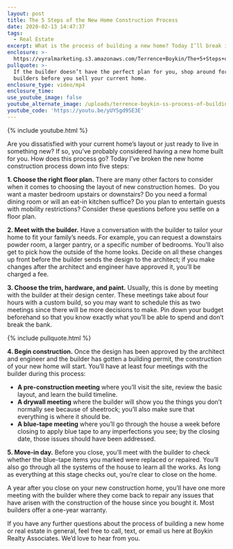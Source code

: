 ```yaml
---
layout: post
title: The 5 Steps of the New Home Construction Process
date: 2020-02-13 14:47:37
tags:
  - Real Estate
excerpt: What is the process of building a new home? Today I’ll break it down for you.
enclosure: >-
  https://vyralmarketing.s3.amazonaws.com/Terrence+Boykin/The+5+Steps+of+the+New+Home+Construction+Process.mp4
pullquote: >-
  If the builder doesn’t have the perfect plan for you, shop around for other
  builders before you sell your current home.
enclosure_type: video/mp4
enclosure_time:
use_youtube_image: false
youtube_alternate_image: /uploads/terrence-boykin-ss-process-of-building-a-new-home-youtube.jpg
youtube_code: 'https://youtu.be/yUYSgd9SE3E'
---
```


{% include youtube.html %}

Are you dissatisfied with your current home’s layout or just ready to live in something new? If so, you’ve probably considered having a new home built for you. How does this process go? Today I’ve broken the new home construction process down into five steps:

**1\. Choose the right floor plan.** There are many other factors to consider when it comes to choosing the layout of new construction homes. &nbsp;Do you want a master bedroom upstairs or downstairs? Do you need a formal dining room or will an eat-in kitchen suffice? Do you plan to entertain guests with mobility restrictions? Consider these questions before you settle on a floor plan.&nbsp;

**2\. Meet with the builder.** Have a conversation with the builder to tailor your home to fit your family’s needs. For example, you can request a downstairs powder room, a larger pantry, or a specific number of bedrooms. You’ll also get to pick how the outside of the home looks. Decide on all these changes up front before the builder sends the design to the architect; if you make changes after the architect and engineer have approved it, you’ll be charged a fee.

**3\. Choose the trim, hardware, and paint.** Usually, this is done by meeting with the builder at their design center. These meetings take about four hours with a custom build, so you may want to schedule this as two meetings since there will be more decisions to make. Pin down your budget beforehand so that you know exactly what you’ll be able to spend and don’t break the bank.

{% include pullquote.html %}

**4\. Begin construction.** Once the design has been approved by the architect and engineer and the builder has gotten a building permit, the construction of your new home will start. You’ll have at least four meetings with the builder during this process:

* **A pre-construction meeting** where you’ll visit the site, review the basic layout, and learn the build timeline.
* **A drywall meeting** where the builder will show you the things you don’t normally see because of sheetrock; you’ll also make sure that everything is where it should be.
* **A blue-tape meeting** where you’ll go through the house a week before closing to apply blue tape to any imperfections you see; by the closing date, those issues should have been addressed.

**5\. Move-in day.** Before you close, you’ll meet with the builder to check whether the blue-tape items you marked were replaced or repaired. You’ll also go through all the systems of the house to learn all the works. As long as everything at this stage checks out, you’re clear to close on the home.

A year after you close on your new construction home, you’ll have one more meeting with the builder where they come back to repair any issues that have arisen with the construction of the house since you bought it. Most builders offer a one-year warranty.

If you have any further questions about the process of building a new home or real estate in general, feel free to call, text, or email us here at Boykin Realty Associates. We’d love to hear from you.
